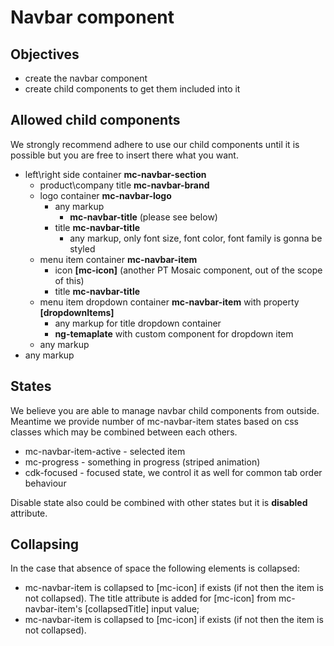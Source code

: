 # Navbar component

## Objectives

-   create the navbar component
-   create child components to get them included into it

## Allowed child components

We strongly recommend adhere to use our child components until it is possible but you are free to insert there what you want.

 - left\right side container **mc-navbar-section**
   - product\company title **mc-navbar-brand**
   - logo container **mc-navbar-logo**
     - any markup
       - **mc-navbar-title** (please see below)
	 - title **mc-navbar-title**
	   - any markup, only font size, font color, font family is gonna be styled
	- menu item container **mc-navbar-item**
	  - icon **[mc-icon]** (another PT Mosaic component, out of the scope of this)
	  - title **mc-navbar-title**
    - menu item dropdown container **mc-navbar-item** with property **[dropdownItems]**
      - any markup for title dropdown container
	  - **ng-temaplate** with custom component for dropdown item
	- any markup
- any markup

## States

We believe you are able to manage navbar child components from outside. Meantime we provide number of mc-navbar-item states based on css classes which may be combined between each others.

 - mc-navbar-item-active - selected item
 - mc-progress - something in progress (striped animation)
 - cdk-focused - focused state, we control it as well for common tab order behaviour
 
Disable state also could be combined with other states but it is **disabled** attribute.

## Collapsing
In the case that absence of space the following elements is collapsed:

-  mc-navbar-item is collapsed to [mc-icon] if exists (if not then the item is not collapsed). The title attribute is added for [mc-icon] from mc-navbar-item's [collapsedTitle] input value;
-  mc-navbar-item is collapsed to [mc-icon] if exists (if not then the item is not collapsed). 